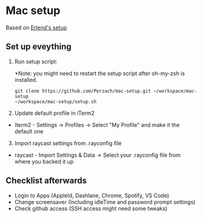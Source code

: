 # Mac setup

Based on [Erlend's setup](https://github.com/ErlendF/mac-setup.git)

## Set up eveything
1. Run setup script:

    *Note: you might need to restart the setup script after oh-my-zsh is installed.
    ```
    git clone https://github.com/Perzach/mac-setup.git ~/workspace/mac-setup
    ~/workspace/mac-setup/setup.sh
    ```

2. Update default profile in iTerm2
* Iterm2 - Settings -> Profiles -> Select "My Profile" and make it the default one

3. Import raycast settings from .rayconfig file
* raycast - Import Settings & Data -> Select your .rayconfig file from where you backed it up

## Checklist afterwards
- Login to Apps (AppleId, Dashlane, Chrome, Spotify, VS Code)
- Change screensaver (Including idleTime and password prompt settings)
- Check github access (SSH access might need some tweaks)